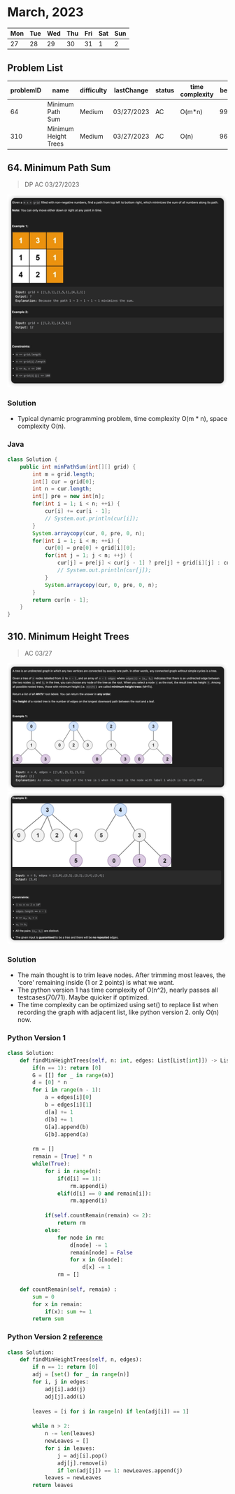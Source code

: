 # March, 2023
|Mon|Tue|Wed|Thu|Fri|Sat|Sun|
|-|-|-|-|-|-|-|
|27|28|29|30|31|1|2|

## **Problem List**
|problemID|name|difficulty|lastChange|status|time complexity|beat|comment|recorded|
|-|-|-|-|-|-|-|-|-|
|64|Minimum Path Sum|Medium|03/27/2023|AC|O(m*n)|99%|DP|Y|
|310|Minimum Height Trees|Medium|03/27/2023|AC|O(n)|96%|Graph|Y|

## 64. Minimum Path Sum
> DP AC 03/27/2023   

![](./pics/64.png)

### **Solution**

* Typical dynamic programming problem, time complexity O(m * n), space complexity O(n).

### **Java**
```java {.line-numbers}
class Solution {
    public int minPathSum(int[][] grid) {
        int m = grid.length;
        int[] cur = grid[0];
        int n = cur.length;
        int[] pre = new int[n];
        for(int i = 1; i < n; ++i) {
            cur[i] += cur[i - 1];
            // System.out.println(cur[i]);
        }
        System.arraycopy(cur, 0, pre, 0, n);
        for(int i = 1; i < m; ++i) {
            cur[0] = pre[0] + grid[i][0]; 
            for(int j = 1; j < n; ++j) {
                cur[j] = pre[j] < cur[j - 1] ? pre[j] + grid[i][j] : cur[j - 1] + grid[i][j];
                // System.out.println(cur[j]);
            }
            System.arraycopy(cur, 0, pre, 0, n);
        }
        return cur[n - 1];
    }
}
```

## 310. Minimum Height Trees
> AC 03/27

![](./pics/310-1.png)
![](./pics/310-2.png)

### **Solution**
* The main thought is to trim leave nodes. After trimming most leaves, the 'core' remaining inside (1 or 2 points) is what we want. 
* The python version 1 has time complexity of O(n^2), nearly passes all testcases(70/71). Maybe quicker if optimized.
* The time complexity can be optimized using set() to replace list when recording the graph with adjacent list, like python version 2.
only O(n) now.

### Python Version 1
```python {.line-numbers}
class Solution:
    def findMinHeightTrees(self, n: int, edges: List[List[int]]) -> List[int]:
        if(n == 1): return [0]
        G = [[] for _ in range(n)]
        d = [0] * n
        for i in range(n - 1):
            a = edges[i][0]
            b = edges[i][1]
            d[a] += 1
            d[b] += 1
            G[a].append(b)
            G[b].append(a)

        rm = []
        remain = [True] * n
        while(True):
            for i in range(n):
                if(d[i] == 1):
                    rm.append(i)
                elif(d[i] == 0 and remain[i]):
                    rm.append(i)

            if(self.countRemain(remain) <= 2):
                return rm
            else:
                for node in rm:
                    d[node] -= 1
                    remain[node] = False
                    for x in G[node]:
                        d[x] -= 1
                rm = []
                
    def countRemain(self, remain) :
        sum = 0
        for x in remain:
            if(x): sum += 1
        return sum

```

### Python Version 2 [reference](https://leetcode.com/problems/minimum-height-trees/solutions/76055/share-some-thoughts/)
```python {.line-numbers}
class Solution:
    def findMinHeightTrees(self, n, edges):
        if n == 1: return [0] 
        adj = [set() for _ in range(n)]
        for i, j in edges:
            adj[i].add(j)
            adj[j].add(i)

        leaves = [i for i in range(n) if len(adj[i]) == 1]

        while n > 2:
            n -= len(leaves)
            newLeaves = []
            for i in leaves:
                j = adj[i].pop()
                adj[j].remove(i)
                if len(adj[j]) == 1: newLeaves.append(j)
            leaves = newLeaves
        return leaves
```